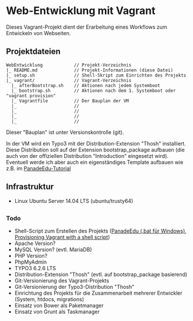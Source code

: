 # Web-Entwicklung mit Vagrant
Dieses Vagrant-Projekt dient der Erarbeitung eines
Workflows zum Entwickeln von Webseiten.
 
## Projektdateien

    WebEntwicklung            // Projekt-Verzeichnis 
    |_ README.md              // Projekt-Informationen (diese Datei)
    |_ setup.sh               // Shell-Skript zum Einrichten des Projekts
    |_ vagrant/               // Vagrant-Verzeichnis
      |_ afterBootstrap.sh    // Aktionen nach jedem Systemboot
      |_ bootstrap.sh         // Aktionen nach dem 1. Systemboot oder "vagrant provision"
      |_ Vagrantfile          // Der Bauplan der VM
      |_                      // 
      |_                      // 
      |_                      // 
      |_                      // 

Dieser "Bauplan" ist unter Versionskontrolle (git).

In der VM wird ein Typo3 mit der Distribution-Extension "Thosh" installiert.
Diese Distribution soll auf der Extension bootstrap_package aufbauen (die auch 
von der offiziellen Distribution "Introduction" eingesetzt wird). 
Eventuell werde ich aber auch ein eigenständiges Template aufbauen wie z.B. im [PanadeEdu-Tutorial](https://github.com/PanadeEdu/tutorial_vm "Tutorial auf Github")


## Infrastruktur
- Linux Ubuntu Server 14.04 LTS (ubuntu/trusty64)

## 

### Todo
- Shell-Script zum Erstellen des Projekts ([PanadeEdu (.bat für Windows)](https://github.com/PanadeEdu/tutorial_vm/blob/master/startscript.bat), [Provisioning Vagrant with a shell script](http://laravel-recipes.com/recipes/23/provisioning-vagrant-with-a-shell-script))
- Apache Version?
- MySQL Version? (evtl. MariaDB)
- PHP Version?
- PhpMyAdmin
- TYPO3 6.2.6 LTS
- Distribution-Extension "Thosh" (evtl. auf bootstrap_package basierend)
- Git-Versionierung des Vagrant-Projekts
- Git-Versionierung der Typo3-Distribution "Thosh"
- Einrichtung des Projekts für die Zusammenarbeit mehrerer Entwickler (System, htdocs, migrations)
- Einsatz von Bower als Paketmanager
- Einsatz von Grunt als Taskmanager